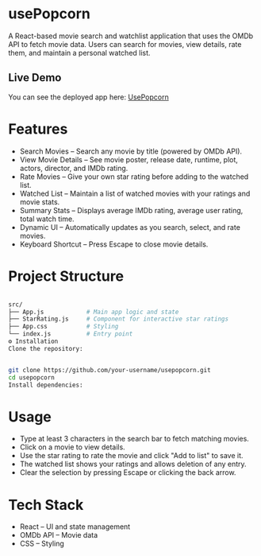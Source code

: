 # usePopcorn

A React-based movie search and watchlist application that uses the OMDb API to fetch movie data.
Users can search for movies, view details, rate them, and maintain a personal watched list.

## Live Demo

You can see the deployed app here: [UsePopcorn](https://use-popcorn-webapp.netlify.app/)

# Features

- Search Movies – Search any movie by title (powered by OMDb API).
- View Movie Details – See movie poster, release date, runtime, plot, actors, director, and IMDb rating.
- Rate Movies – Give your own star rating before adding to the watched list.
- Watched List – Maintain a list of watched movies with your ratings and movie stats.
- Summary Stats – Displays average IMDb rating, average user rating, total watch time.
- Dynamic UI – Automatically updates as you search, select, and rate movies.
- Keyboard Shortcut – Press Escape to close movie details.

# Project Structure

```bash

src/
├── App.js            # Main app logic and state
├── StarRating.js     # Component for interactive star ratings
├── App.css           # Styling
└── index.js          # Entry point
⚙️ Installation
Clone the repository:
```

```bash

git clone https://github.com/your-username/usepopcorn.git
cd usepopcorn
Install dependencies:
```

# Usage

- Type at least 3 characters in the search bar to fetch matching movies.
- Click on a movie to view details.
- Use the star rating to rate the movie and click "Add to list" to save it.
- The watched list shows your ratings and allows deletion of any entry.
- Clear the selection by pressing Escape or clicking the back arrow.

# Tech Stack

- React – UI and state management
- OMDb API – Movie data
- CSS – Styling
